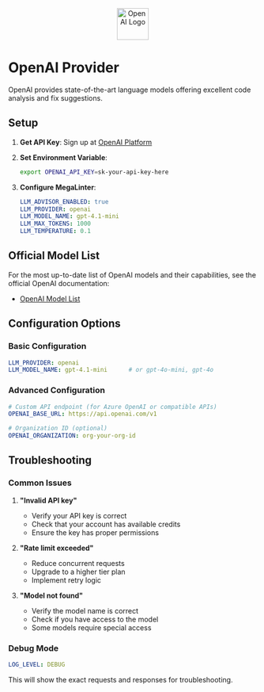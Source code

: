 <div align="center">
  <img src="https://openai.com/favicon.ico" alt="OpenAI Logo" height="64" />
</div>

# OpenAI Provider

OpenAI provides state-of-the-art language models offering excellent code analysis and fix suggestions.

## Setup

1. **Get API Key**: Sign up at [OpenAI Platform](https://platform.openai.com/)

2. **Set Environment Variable**:

   ```bash
   export OPENAI_API_KEY=sk-your-api-key-here
   ```

3. **Configure MegaLinter**:

   ```yaml
   LLM_ADVISOR_ENABLED: true
   LLM_PROVIDER: openai
   LLM_MODEL_NAME: gpt-4.1-mini
   LLM_MAX_TOKENS: 1000
   LLM_TEMPERATURE: 0.1
   ```

## Official Model List

For the most up-to-date list of OpenAI models and their capabilities, see the official OpenAI documentation:

- [OpenAI Model List](https://platform.openai.com/docs/models)

## Configuration Options

### Basic Configuration

```yaml
LLM_PROVIDER: openai
LLM_MODEL_NAME: gpt-4.1-mini      # or gpt-4o-mini, gpt-4o
```

### Advanced Configuration

```yaml
# Custom API endpoint (for Azure OpenAI or compatible APIs)
OPENAI_BASE_URL: https://api.openai.com/v1

# Organization ID (optional)
OPENAI_ORGANIZATION: org-your-org-id
```

## Troubleshooting

### Common Issues

1. **"Invalid API key"**
   - Verify your API key is correct
   - Check that your account has available credits
   - Ensure the key has proper permissions

2. **"Rate limit exceeded"**
   - Reduce concurrent requests
   - Upgrade to a higher tier plan
   - Implement retry logic

3. **"Model not found"**
   - Verify the model name is correct
   - Check if you have access to the model
   - Some models require special access

### Debug Mode

```yaml
LOG_LEVEL: DEBUG
```

This will show the exact requests and responses for troubleshooting.
